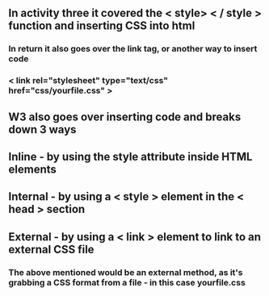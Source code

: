 ## In activity three it covered the < style> < / style > function and inserting CSS into html

### In return it also goes over the link tag, or another way to insert code

### < link rel="stylesheet" type="text/css" href="css/yourfile.css" >

## W3 also goes over inserting code and breaks down 3 ways


## Inline - by using the style attribute inside HTML elements
## Internal - by using a < style > element in the < head > section
## External - by using a < link > element to link to an external CSS file

### The above mentioned would be an external method, as it's grabbing a CSS format from a file - in this case yourfile.css